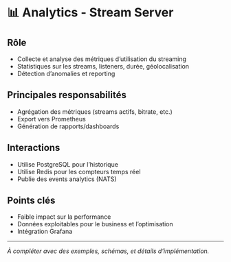 # 📊 Analytics - Stream Server

## Rôle
- Collecte et analyse des métriques d’utilisation du streaming
- Statistiques sur les streams, listeners, durée, géolocalisation
- Détection d’anomalies et reporting

## Principales responsabilités
- Agrégation des métriques (streams actifs, bitrate, etc.)
- Export vers Prometheus
- Génération de rapports/dashboards

## Interactions
- Utilise PostgreSQL pour l’historique
- Utilise Redis pour les compteurs temps réel
- Publie des events analytics (NATS)

## Points clés
- Faible impact sur la performance
- Données exploitables pour le business et l’optimisation
- Intégration Grafana

---

*À compléter avec des exemples, schémas, et détails d’implémentation.* 